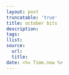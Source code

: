 ```yaml
---
layout: post
truncatable: 'true'
title: october bits
description: 
tags: 
llist: 
source:
  url: 
  title: 
date: <%= Time.now %>
---
```

